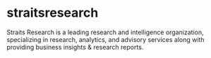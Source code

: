 # straitsresearch
Straits Research is a leading research and intelligence organization, specializing in research, analytics, and advisory services along with providing business insights &amp; research reports.
